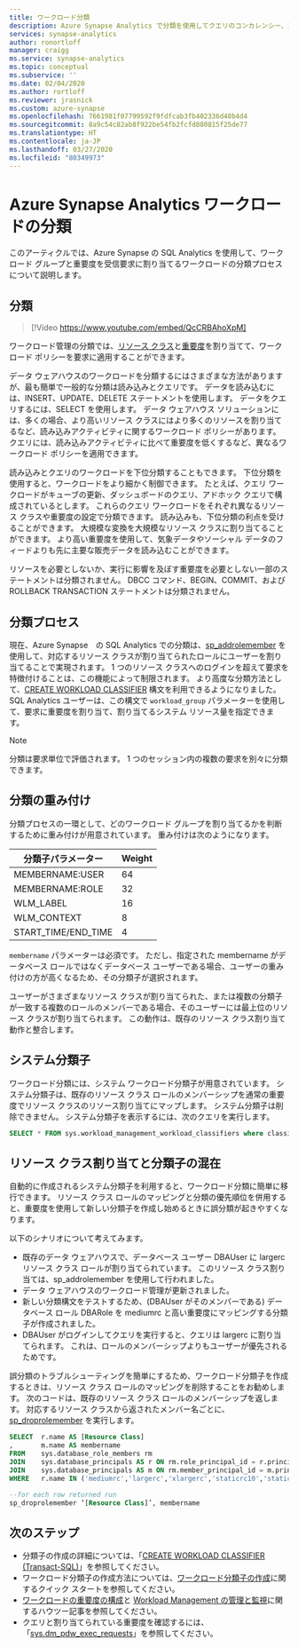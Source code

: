```yaml
---
title: ワークロード分類
description: Azure Synapse Analytics で分類を使用してクエリのコンカレンシー、重要度、コンピューティング リソースを管理するためのガイダンスです。
services: synapse-analytics
author: ronortloff
manager: craigg
ms.service: synapse-analytics
ms.topic: conceptual
ms.subservice: ''
ms.date: 02/04/2020
ms.author: rortloff
ms.reviewer: jrasnick
ms.custom: azure-synapse
ms.openlocfilehash: 7661981f07799592f9fdfcab3fb402336d48b4d4
ms.sourcegitcommit: 8a9c54c82ab8f922be54fb2fcfd880815f25de77
ms.translationtype: HT
ms.contentlocale: ja-JP
ms.lasthandoff: 03/27/2020
ms.locfileid: "80349973"
---
```

# <a name="azure-synapse-analytics-workload-classification"></a>Azure Synapse Analytics ワークロードの分類

このアーティクルでは、Azure Synapse の SQL Analytics を使用して、ワークロード グループと重要度を受信要求に割り当てるワークロードの分類プロセスについて説明します。

## <a name="classification"></a>分類

> [!Video https://www.youtube.com/embed/QcCRBAhoXpM]

ワークロード管理の分類では、[リソース クラス](resource-classes-for-workload-management.md#what-are-resource-classes)と[重要度](sql-data-warehouse-workload-importance.md)を割り当てて、ワークロード ポリシーを要求に適用することができます。

データ ウェアハウスのワークロードを分類するにはさまざまな方法がありますが、最も簡単で一般的な分類は読み込みとクエリです。 データを読み込むには、INSERT、UPDATE、DELETE ステートメントを使用します。  データをクエリするには、SELECT を使用します。 データ ウェアハウス ソリューションには、多くの場合、より高いリソース クラスにはより多くのリソースを割り当てるなど、読み込みアクティビティに関するワークロード ポリシーがあります。 クエリには、読み込みアクティビティに比べて重要度を低くするなど、異なるワークロード ポリシーを適用できます。

読み込みとクエリのワークロードを下位分類することもできます。 下位分類を使用すると、ワークロードをより細かく制御できます。 たとえば、クエリ ワークロードがキューブの更新、ダッシュボードのクエリ、アドホック クエリで構成されているとします。 これらのクエリ ワークロードをそれぞれ異なるリソース クラスや重要度の設定で分類できます。 読み込みも、下位分類の利点を受けることができます。 大規模な変換を大規模なリソース クラスに割り当てることができます。 より高い重要度を使用して、気象データやソーシャル データのフィードよりも先に主要な販売データを読み込むことができます。

リソースを必要としないか、実行に影響を及ぼす重要度を必要としない一部のステートメントは分類されません。  DBCC コマンド、BEGIN、COMMIT、および ROLLBACK TRANSACTION ステートメントは分類されません。

## <a name="classification-process"></a>分類プロセス

現在、Azure Synapse　の SQL Analytics での分類は、[sp_addrolemember](/sql/relational-databases/system-stored-procedures/sp-addrolemember-transact-sql) を使用して、対応するリソース クラスが割り当てられたロールにユーザーを割り当てることで実現されます。 1 つのリソース クラスへのログインを超えて要求を特徴付けることは、この機能によって制限されます。 より高度な分類方法として、[CREATE WORKLOAD CLASSIFIER](/sql/t-sql/statements/create-workload-classifier-transact-sql) 構文を利用できるようになりました。  SQL Analytics ユーザーは、この構文で `workload_group` パラメーターを使用して、要求に重要度を割り当て、割り当てるシステム リソース量を指定できます。 

> [!NOTE]
> 分類は要求単位で評価されます。 1 つのセッション内の複数の要求を別々に分類できます。

## <a name="classification-weighting"></a>分類の重み付け

分類プロセスの一環として、どのワークロード グループを割り当てるかを判断するために重み付けが用意されています。  重み付けは次のようになります。

|分類子パラメーター |Weight   |
|---------------------|---------|
|MEMBERNAME:USER      |64       |
|MEMBERNAME:ROLE      |32       |
|WLM_LABEL            |16       |
|WLM_CONTEXT          |8        |
|START_TIME/END_TIME  |4        |

`membername` パラメーターは必須です。  ただし、指定された membername がデータベース ロールではなくデータベース ユーザーである場合、ユーザーの重み付けの方が高くなるため、その分類子が選択されます。

ユーザーがさまざまなリソース クラスが割り当てられた、または複数の分類子が一致する複数のロールのメンバーである場合、そのユーザーには最上位のリソース クラスが割り当てられます。  この動作は、既存のリソース クラス割り当て動作と整合します。

## <a name="system-classifiers"></a>システム分類子

ワークロード分類には、システム ワークロード分類子が用意されています。 システム分類子は、既存のリソース クラス ロールのメンバーシップを通常の重要度でリソース クラスのリソース割り当てにマップします。 システム分類子は削除できません。 システム分類子を表示するには、次のクエリを実行します。

```sql
SELECT * FROM sys.workload_management_workload_classifiers where classifier_id <= 12
```

## <a name="mixing-resource-class-assignments-with-classifiers"></a>リソース クラス割り当てと分類子の混在

自動的に作成されるシステム分類子を利用すると、ワークロード分類に簡単に移行できます。 リソース クラス ロールのマッピングと分類の優先順位を併用すると、重要度を使用して新しい分類子を作成し始めるときに誤分類が起きやすくなります。

以下のシナリオについて考えてみます。

- 既存のデータ ウェアハウスで、データベース ユーザー DBAUser に largerc リソース クラス ロールが割り当てられています。 このリソース クラス割り当ては、sp_addrolemember を使用して行われました。
- データ ウェアハウスのワークロード管理が更新されました。
- 新しい分類構文をテストするため、(DBAUser がそのメンバーである) データベース ロール DBARole を mediumrc と高い重要度にマッピングする分類子が作成されました。
- DBAUser がログインしてクエリを実行すると、クエリは largerc に割り当てられます。 これは、ロールのメンバーシップよりもユーザーが優先されるためです。

誤分類のトラブルシューティングを簡単にするため、ワークロード分類子を作成するときは、リソース クラス ロールのマッピングを削除することをお勧めします。  次のコードは、既存のリソース クラス ロールのメンバーシップを返します。  対応するリソース クラスから返されたメンバー名ごとに、[sp_droprolemember](/sql/relational-databases/system-stored-procedures/sp-droprolemember-transact-sql) を実行します。

```sql
SELECT  r.name AS [Resource Class]
,       m.name AS membername
FROM    sys.database_role_members rm
JOIN    sys.database_principals AS r ON rm.role_principal_id = r.principal_id
JOIN    sys.database_principals AS m ON rm.member_principal_id = m.principal_id
WHERE   r.name IN ('mediumrc','largerc','xlargerc','staticrc10','staticrc20','staticrc30','staticrc40','staticrc50','staticrc60','staticrc70','staticrc80');

--for each row returned run
sp_droprolemember ‘[Resource Class]’, membername
```

## <a name="next-steps"></a>次のステップ

- 分類子の作成の詳細については、「[CREATE WORKLOAD CLASSIFIER (Transact-SQL)](https://docs.microsoft.com/sql/t-sql/statements/create-workload-classifier-transact-sql)」を参照してください。  
- ワークロード分類子の作成方法については、[ワークロード分類子の作成](quickstart-create-a-workload-classifier-tsql.md)に関するクイック スタートを参照してください。
- [ワークロードの重要度の構成](sql-data-warehouse-how-to-configure-workload-importance.md)と [Workload Management の管理と監視](sql-data-warehouse-how-to-manage-and-monitor-workload-importance.md)に関するハウツー記事を参照してください。
- クエリと割り当てられている重要度を確認するには、「[sys.dm_pdw_exec_requests](/sql/relational-databases/system-dynamic-management-views/sys-dm-pdw-exec-requests-transact-sql)」を参照してください。